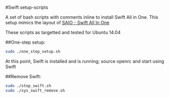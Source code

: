 #Swift setup-scripts

A set of bash scripts with comments inline to install Swift All in One.
This setup mimics the layout of [SAIO - Swift All In One](http://docs.openstack.org/developer/swift/development_saio.html)

These scripts as targetted and tested for Ubuntu 14.04

##One-step setup:

```bash
sudo ./one_step_setup.sh
```

At this point, Swift is installed and is running; source openrc and start using Swift

##Remove Swift:

```bash
sudo ./stop_swift.sh 
sudo ./sys_swift_remove.sh
```
